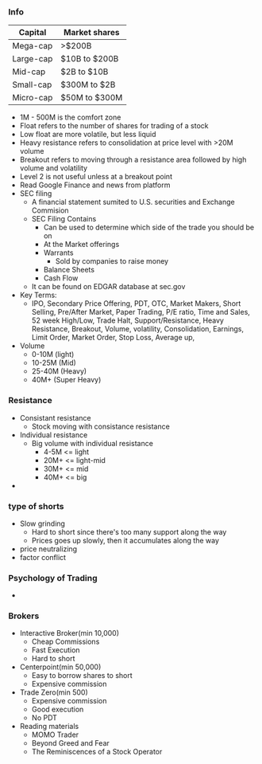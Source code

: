 
### Info
|Capital|Market shares|
|--|--|
| Mega-cap | >$200B|
| Large-cap | $10B to $200B|
| Mid-cap | $2B to $10B|
| Small-cap | $300M to $2B|
| Micro-cap | $50M to $300M|
* 1M - 500M is the comfort zone
* Float refers to the number of shares for trading of a stock
* Low float are more volatile, but less liquid
* Heavy resistance refers to consolidation at price level with >20M volume
* Breakout refers to moving through a resistance area followed by high volume and volatility
* Level 2 is not useful unless at a breakout point
* Read Google Finance and news from platform
* SEC filing
	* A financial statement sumited to U.S. securities and Exchange Commision
	* SEC Filing Contains
		* Can be used to determine which side of the trade you should be on
		* At the Market offerings
		* Warrants
			* Sold by companies to raise money
		* Balance Sheets
		* Cash Flow
	* It can be found on EDGAR database at sec.gov
* Key Terms:
	* IPO, Secondary Price Offering, PDT, OTC, Market Makers, Short Selling, Pre/After Market, Paper Trading, P/E ratio, Time and Sales, 52 week High/Low, Trade Halt, Support/Resistance, Heavy Resistance, Breakout, Volume, volatility, Consolidation, Earnings, Limit Order, Market Order, Stop Loss, Average up, 
* Volume
	* 0-10M (light)
	* 10-25M (Mid)
	* 25-40M (Heavy)
	* 40M+ (Super Heavy)

### Resistance
* Consistant resistance
	* Stock moving with consistance resistance
* Individual resistance
	* Big volume with individual resistance
		* 4-5M  <= light
		* 20M+  <= light-mid
		* 30M+  <= mid
		* 40M+  <= big
* 

### type of shorts
* Slow grinding
	* Hard to short since there's too many support along the way
	* Prices goes up slowly, then it accumulates along the way
* price neutralizing
* factor conflict 


### Psychology of Trading
* 


### Brokers
* Interactive Broker(min 10,000)
	* Cheap Commissions
	* Fast Execution
	* Hard to short
* Centerpoint(min 50,000)
	* Easy to borrow shares to short
	* Expensive commission
* Trade Zero(min 500)
	* Expensive commission
	* Good execution
	* No PDT
* Reading materials
	* MOMO Trader
	* Beyond Greed and Fear
	* The Reminiscences of a Stock Operator

<!--stackedit_data:
eyJoaXN0b3J5IjpbMzgzNjkxMjE5LC0xODUzMDM2OTYzLC0xMD
E2ODc2NTAyLC02MDczNzcyLDE0OTQ1MjkxODAsMTkyNzM0MjM1
OCwtMjA5OTg4NTQ4MywtMTYwNDc4OTg1OCw2Mzc5OTMxNDIsLT
IwNzYwMjI1MzgsMTY4MTk1NDc2NiwyOTYzOTE5NTgsMTIzODQ5
NTI0MywtMjA4ODc0NjYxMl19
-->